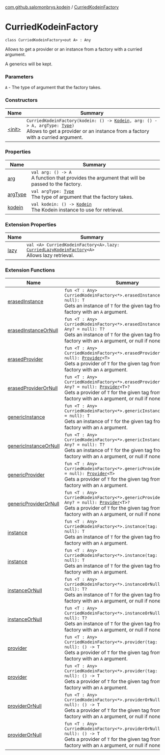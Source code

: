 [com.github.salomonbrys.kodein](../index.md) / [CurriedKodeinFactory](.)

# CurriedKodeinFactory

`class CurriedKodeinFactory<out A> : Any`

Allows to get a provider or an instance from a factory with a curried argument.

A generics will be kept.

### Parameters

`A` - The type of argument that the factory takes.

### Constructors

| Name | Summary |
|---|---|
| [&lt;init&gt;](-init-.md) | `CurriedKodeinFactory(kodein: () -> `[`Kodein`](../-kodein/index.md)`, arg: () -> A, argType: `[`Type`](http://docs.oracle.com/javase/6/docs/api/java/lang/reflect/Type.html)`)`<br>Allows to get a provider or an instance from a factory with a curried argument. |

### Properties

| Name | Summary |
|---|---|
| [arg](arg.md) | `val arg: () -> A`<br>A function that provides the argument that will be passed to the factory. |
| [argType](arg-type.md) | `val argType: `[`Type`](http://docs.oracle.com/javase/6/docs/api/java/lang/reflect/Type.html)<br>The type of argument that the factory takes. |
| [kodein](kodein.md) | `val kodein: () -> `[`Kodein`](../-kodein/index.md)<br>The Kodein instance to use for retrieval. |

### Extension Properties

| Name | Summary |
|---|---|
| [lazy](../lazy.md) | `val <A> CurriedKodeinFactory<A>.lazy: `[`CurriedLazyKodeinFactory`](../-curried-lazy-kodein-factory/index.md)`<A>`<br>Allows lazy retrieval. |

### Extension Functions

| Name | Summary |
|---|---|
| [erasedInstance](../erased-instance.md) | `fun <T : Any> CurriedKodeinFactory<*>.erasedInstance(tag: Any? = null): T`<br>Gets an instance of `T` for the given tag from a curried factory with an `A` argument. |
| [erasedInstanceOrNull](../erased-instance-or-null.md) | `fun <T : Any> CurriedKodeinFactory<*>.erasedInstanceOrNull(tag: Any? = null): T?`<br>Gets an instance of `T` for the given tag from a curried factory with an `A` argument, or null if none is found. |
| [erasedProvider](../erased-provider.md) | `fun <T : Any> CurriedKodeinFactory<*>.erasedProvider(tag: Any? = null): `[`Provider`](../-provider.md)`<T>`<br>Gets a provider of `T` for the given tag from a curried factory with an `A` argument. |
| [erasedProviderOrNull](../erased-provider-or-null.md) | `fun <T : Any> CurriedKodeinFactory<*>.erasedProviderOrNull(tag: Any? = null): `[`Provider`](../-provider.md)`<T>?`<br>Gets a provider of `T` for the given tag from a curried factory with an `A` argument, or null if none is found. |
| [genericInstance](../generic-instance.md) | `fun <T : Any> CurriedKodeinFactory<*>.genericInstance(tag: Any? = null): T`<br>Gets an instance of `T` for the given tag from a curried factory with an `A` argument. |
| [genericInstanceOrNull](../generic-instance-or-null.md) | `fun <T : Any> CurriedKodeinFactory<*>.genericInstanceOrNull(tag: Any? = null): T?`<br>Gets an instance of `T` for the given tag from a curried factory with an `A` argument, or null if none is found. |
| [genericProvider](../generic-provider.md) | `fun <T : Any> CurriedKodeinFactory<*>.genericProvider(tag: Any? = null): `[`Provider`](../-provider.md)`<T>`<br>Gets a provider of `T` for the given tag from a curried factory with an `A` argument. |
| [genericProviderOrNull](../generic-provider-or-null.md) | `fun <T : Any> CurriedKodeinFactory<*>.genericProviderOrNull(tag: Any? = null): `[`Provider`](../-provider.md)`<T>?`<br>Gets a provider of `T` for the given tag from a curried factory with an `A` argument, or null if none is found. |
| [instance](../instance.md) | `fun <T : Any> CurriedKodeinFactory<*>.instance(tag: Any? = null): T`<br>Gets an instance of `T` for the given tag from a curried factory with an `A` argument. |
| [instance](../../com.github.salomonbrys.kodein.erased/instance.md) | `fun <T : Any> CurriedKodeinFactory<*>.instance(tag: Any? = null): T`<br>Gets an instance of `T` for the given tag from a curried factory with an `A` argument. |
| [instanceOrNull](../instance-or-null.md) | `fun <T : Any> CurriedKodeinFactory<*>.instanceOrNull(tag: Any? = null): T?`<br>Gets an instance of `T` for the given tag from a curried factory with an `A` argument, or null if none is found. |
| [instanceOrNull](../../com.github.salomonbrys.kodein.erased/instance-or-null.md) | `fun <T : Any> CurriedKodeinFactory<*>.instanceOrNull(tag: Any? = null): T?`<br>Gets an instance of `T` for the given tag from a curried factory with an `A` argument, or null if none is found. |
| [provider](../provider.md) | `fun <T : Any> CurriedKodeinFactory<*>.provider(tag: Any? = null): () -> T`<br>Gets a provider of `T` for the given tag from a curried factory with an `A` argument. |
| [provider](../../com.github.salomonbrys.kodein.erased/provider.md) | `fun <T : Any> CurriedKodeinFactory<*>.provider(tag: Any? = null): () -> T`<br>Gets a provider of `T` for the given tag from a curried factory with an `A` argument. |
| [providerOrNull](../provider-or-null.md) | `fun <T : Any> CurriedKodeinFactory<*>.providerOrNull(tag: Any? = null): () -> T`<br>Gets a provider of `T` for the given tag from a curried factory with an `A` argument, or null if none is found. |
| [providerOrNull](../../com.github.salomonbrys.kodein.erased/provider-or-null.md) | `fun <T : Any> CurriedKodeinFactory<*>.providerOrNull(tag: Any? = null): () -> T`<br>Gets a provider of `T` for the given tag from a curried factory with an `A` argument, or null if none is found. |
